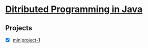# **[Ditributed Programming in Java](https://www.coursera.org/learn/distributed-programming-in-java)**

## **Projects**

- [x] [miniproject-1](./miniproject-1)

